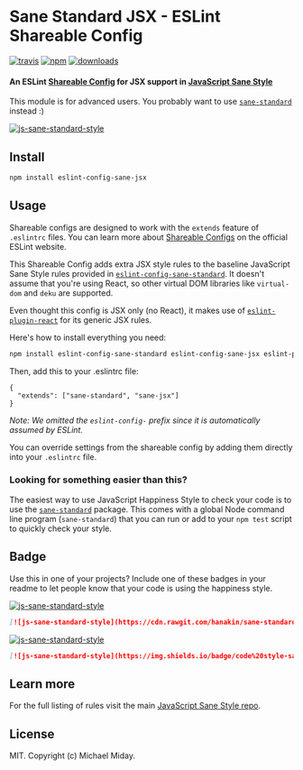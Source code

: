 # Sane Standard JSX - ESLint Shareable Config
[![travis][travis-image]][travis-url]
[![npm][npm-image]][npm-url]
[![downloads][downloads-image]][downloads-url]

[travis-image]: https://img.shields.io/travis/hanakin/eslint-config-sane-jsx/master.svg
[travis-url]: https://travis-ci.org/hanakin/eslint-config-sane-jsx
[npm-image]: https://img.shields.io/npm/v/eslint-config-sane-jsx.svg
[npm-url]: https://npmjs.org/package/eslint-config-sane-jsx
[downloads-image]: https://img.shields.io/npm/dm/eslint-config-sane-jsx.svg
[downloads-url]: https://npmjs.org/package/eslint-config-sane-jsx

#### An ESLint [Shareable Config](http://eslint.org/docs/developer-guide/shareable-configs) for JSX support in [JavaScript Sane Style](https://github.com/hanakin/sane-standard)

This module is for advanced users. You probably want to use [`sane-standard`](https://github.com/hanakin/sane-standard) instead :)

[![js-sane-standard-style](https://cdn.rawgit.com/hanakin/sane-standard/master/badge.svg)](https://github.com/hanakin/sane-standard)

## Install

```bash
npm install eslint-config-sane-jsx
```

## Usage

Shareable configs are designed to work with the `extends` feature of `.eslintrc` files.
You can learn more about
[Shareable Configs](http://eslint.org/docs/developer-guide/shareable-configs) on the
official ESLint website.

This Shareable Config adds extra JSX style rules to the baseline JavaScript Sane Style
rules provided in
[`eslint-config-sane-standard`](https://www.npmjs.com/package/eslint-config-sane-standard).
It doesn't assume that you're using React, so other virtual DOM libraries like
`virtual-dom` and `deku` are supported.

Even thought this config is JSX only (no React), it makes use of
[`eslint-plugin-react`](https://npmjs.com/package/eslint-plugin-react) for its generic
JSX rules.

Here's how to install everything you need:

```bash
npm install eslint-config-sane-standard eslint-config-sane-jsx eslint-plugin-react
```

Then, add this to your .eslintrc file:

```
{
  "extends": ["sane-standard", "sane-jsx"]
}
```

*Note: We omitted the `eslint-config-` prefix since it is automatically assumed by ESLint.*

You can override settings from the shareable config by adding them directly into your
`.eslintrc` file.

### Looking for something easier than this?

The easiest way to use JavaScript Happiness Style to check your code is to use the
[`sane-standard`](https://github.com/hanakin/sane-standard) package. This comes with a global
Node command line program (`sane-standard`) that you can run or add to your `npm test` script
to quickly check your style.

## Badge

Use this in one of your projects? Include one of these badges in your readme to
let people know that your code is using the happiness style.

[![js-sane-standard-style](https://cdn.rawgit.com/hanakin/sane-standard/master/badge.svg)](https://github.com/hanakin/sane-standard)

```markdown
[![js-sane-standard-style](https://cdn.rawgit.com/hanakin/sane-standard/master/badge.svg)](https://github.com/hanakin/sane-standard)
```

[![js-sane-standard-style](https://img.shields.io/badge/code%20style-sane-standard-brightgreen.svg)](https://github.com/hanakin/sane-standard)

```markdown
[![js-sane-standard-style](https://img.shields.io/badge/code%20style-sane-standard-brightgreen.svg)](https://github.com/hanakin/sane-standard)
```

## Learn more

For the full listing of rules visit the main
[JavaScript Sane Style repo](https://github.com/hanakin/sane-standard).

## License

MIT. Copyright (c) Michael Miday.
